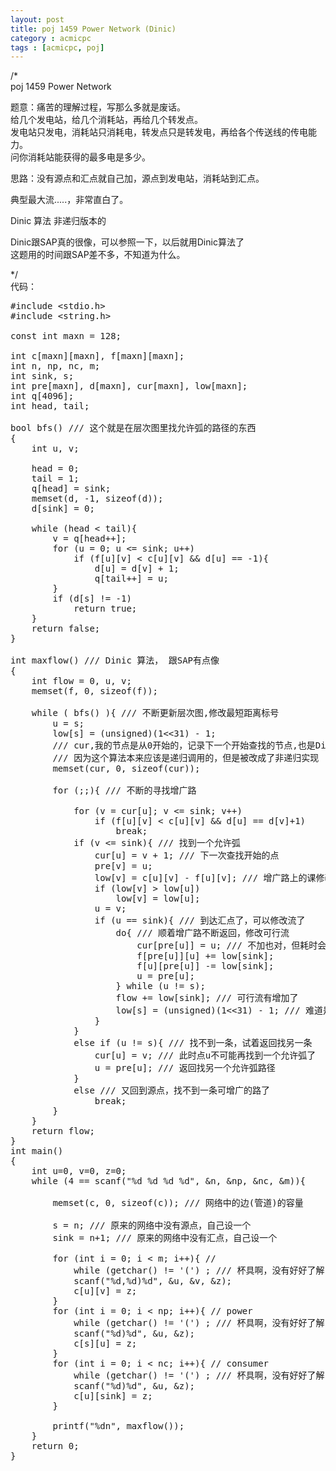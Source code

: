 ```yaml
---
layout: post
title: poj 1459 Power Network (Dinic)
category : acmicpc
tags : [acmicpc, poj]
---
```


/*    
poj 1459 Power Network    
    
题意：痛苦的理解过程，写那么多就是废话。    
给几个发电站，给几个消耗站，再给几个转发点。    
发电站只发电，消耗站只消耗电，转发点只是转发电，再给各个传送线的传电能力。    
问你消耗站能获得的最多电是多少。    
    
思路：没有源点和汇点就自己加，源点到发电站，消耗站到汇点。    
    
典型最大流.....，非常直白了。    
    
Dinic 算法 非递归版本的    
    
Dinic跟SAP真的很像，可以参照一下，以后就用Dinic算法了    
这题用的时间跟SAP差不多，不知道为什么。    
    
*/    
代码：    
<!--more-->    
<pre>#include &lt;stdio.h&gt;    
#include &lt;string.h&gt;    
    
const int maxn = 128;    
    
int c[maxn][maxn], f[maxn][maxn];    
int n, np, nc, m;    
int sink, s;    
int pre[maxn], d[maxn], cur[maxn], low[maxn];    
int q[4096];    
int head, tail;    
    
bool bfs() /// 这个就是在层次图里找允许弧的路径的东西    
{    
    int u, v;    
    
    head = 0;    
    tail = 1;    
    q[head] = sink;    
    memset(d, -1, sizeof(d));    
    d[sink] = 0;    
    
    while (head &lt; tail){    
        v = q[head++];    
        for (u = 0; u &lt;= sink; u++)    
            if (f[u][v] &lt; c[u][v] &amp;&amp; d[u] == -1){    
                d[u] = d[v] + 1;    
                q[tail++] = u;    
        }    
        if (d[s] != -1)    
            return true;    
    }    
    return false;    
}    
    
int maxflow() /// Dinic 算法， 跟SAP有点像    
{    
    int flow = 0, u, v;    
    memset(f, 0, sizeof(f));    
    
    while ( bfs() ){ /// 不断更新层次图,修改最短距离标号    
        u = s;    
        low[s] = (unsigned)(1&lt;&lt;31) - 1;    
        /// cur,我的节点是从0开始的，记录下一个开始查找的节点,也是Dinic算法的关键    
        /// 因为这个算法本来应该是递归调用的，但是被改成了非递归实现    
        memset(cur, 0, sizeof(cur));    
    
        for (;;){ /// 不断的寻找增广路    
    
            for (v = cur[u]; v &lt;= sink; v++)    
                if (f[u][v] &lt; c[u][v] &amp;&amp; d[u] == d[v]+1)    
                    break;    
            if (v &lt;= sink){ /// 找到一个允许弧    
                cur[u] = v + 1; /// 下一次查找开始的点    
                pre[v] = u;    
                low[v] = c[u][v] - f[u][v]; /// 增广路上的课修改流    
                if (low[v] &gt; low[u])    
                    low[v] = low[u];    
                u = v;    
                if (u == sink){ /// 到达汇点了，可以修改流了    
                    do{ /// 顺着增广路不断返回，修改可行流    
                        cur[pre[u]] = u; /// 不加也对，但耗时会增加,求解？？？？    
                        f[pre[u]][u] += low[sink];    
                        f[u][pre[u]] -= low[sink];    
                        u = pre[u];    
                    } while (u != s);    
                    flow += low[sink]; /// 可行流有增加了    
                    low[s] = (unsigned)(1&lt;&lt;31) - 1; /// 难道是有回头的?                         
                }    
            }    
            else if (u != s){ /// 找不到一条，试着返回找另一条    
                cur[u] = v; /// 此时点u不可能再找到一个允许弧了    
                u = pre[u]; /// 返回找另一个允许弧路径                    
            }    
            else /// 又回到源点，找不到一条可增广的路了    
                break;    
        }    
    }    
    return flow;    
}    
int main()    
{    
    int u=0, v=0, z=0;    
    while (4 == scanf("%d %d %d %d", &amp;n, &amp;np, &amp;nc, &amp;m)){    
    
        memset(c, 0, sizeof(c)); /// 网络中的边(管道)的容量    
    
        s = n; /// 原来的网络中没有源点，自己设一个    
        sink = n+1; /// 原来的网络中没有汇点，自己设一个    
    
        for (int i = 0; i &lt; m; i++){ //     
            while (getchar() != '(') ; /// 杯具啊，没有好好了解scanf的输入啊    
            scanf("%d,%d)%d", &amp;u, &amp;v, &amp;z);    
            c[u][v] = z;    
        }    
        for (int i = 0; i &lt; np; i++){ // power    
            while (getchar() != '(') ; /// 杯具啊，没有好好了解scanf的输入啊    
            scanf("%d)%d", &amp;u, &amp;z);    
            c[s][u] = z;    
        }    
        for (int i = 0; i &lt; nc; i++){ // consumer    
            while (getchar() != '(') ; /// 杯具啊，没有好好了解scanf的输入啊    
            scanf("%d)%d", &amp;u, &amp;z);    
            c[u][sink] = z;    
        }    
    
        printf("%dn", maxflow());    
    }    
    return 0;    
}</pre>